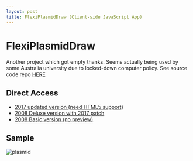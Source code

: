 ```yaml
---
layout: post
title: FlexiPlasmidDraw (Client-side JavaScript App)
---
```

# FlexiPlasmidDraw
Another project which got empty thanks. Seems actually being used by some Australia university due to locked-down computer policy. See source code repo [HERE](https://github.com/MaverickTse/FlexiPlasmidDraw)

## Direct Access
* [2017 updated version (need HTML5 support)](https://www.mavtse.com/FlexiPlasmidDraw/FlexiPlasmidDraw2017.html)
* [2008 Deluxe version with 2017 patch](https://www.mavtse.com/FlexiPlasmidDraw/FlexiPlasmidDraw%20v2%20Deluxe.xhtml)
* [2008 Basic version (no preview)](https://www.mavtse.com/FlexiPlasmidDraw/TYMPlasmidDraw.htm)


## Sample

![plasmid](https://www.mavtse.com/FlexiPlasmidDraw/proper_demo.svg)

